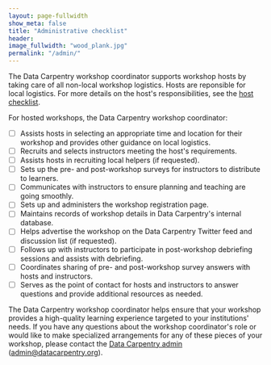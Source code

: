 ```yaml
---
layout: page-fullwidth
show_meta: false
title: "Administrative checklist"
header:
image_fullwidth: "wood_plank.jpg"
permalink: "/admin/"
---
```


The Data Carpentry workshop coordinator supports workshop hosts by taking care of all non-local workshop logistics. Hosts are reponsible for local logistics. For more details on the host's responsibilities, see the [host checklist](/host-checklist/).

For hosted workshops, the Data Carpentry workshop coordinator:  
- [ ] Assists hosts in selecting an appropriate time and location for their workshop and provides other guidance on local logistics.
- [ ] Recruits and selects instructors meeting the host's requirements.
- [ ] Assists hosts in recruiting local helpers (if requested).
- [ ] Sets up the pre- and post-workshop surveys for instructors to distribute to learners.
- [ ] Communicates with instructors to ensure planning and teaching are going smoothly.
- [ ] Sets up and administers the workshop registration page.
- [ ] Maintains records of workshop details in Data Carpentry's internal database.
- [ ] Helps advertise the workshop on the Data Carpentry Twitter feed and discussion list (if requested).
- [ ] Follows up with instructors to participate in post-workshop debriefing sessions and assists with debriefing.
- [ ] Coordinates sharing of pre- and post-workshop survey answers with hosts and instructors.
- [ ] Serves as the point of contact for hosts and instructors to answer questions and provide additional resources as needed.

The Data Carpentry workshop coordinator helps ensure that your workshop provides a high-quality learning experience targeted to your institutions' needs. If you have any questions about the workshop coordinator's role or would like to make specialized arrangements for any of these pieces of your workshop, please contact the [Data Carpentry admin](mailto:admin@datacarpentry.org) (admin@datacarpentry.org). 